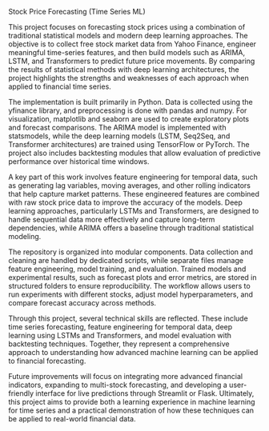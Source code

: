 Stock Price Forecasting (Time Series ML)

This project focuses on forecasting stock prices using a combination of traditional statistical models and modern deep learning approaches. The objective is to collect free stock market data from Yahoo Finance, engineer meaningful time-series features, and then build models such as ARIMA, LSTM, and Transformers to predict future price movements. By comparing the results of statistical methods with deep learning architectures, the project highlights the strengths and weaknesses of each approach when applied to financial time series.

The implementation is built primarily in Python. Data is collected using the yfinance library, and preprocessing is done with pandas and numpy. For visualization, matplotlib and seaborn are used to create exploratory plots and forecast comparisons. The ARIMA model is implemented with statsmodels, while the deep learning models (LSTM, Seq2Seq, and Transformer architectures) are trained using TensorFlow or PyTorch. The project also includes backtesting modules that allow evaluation of predictive performance over historical time windows.

A key part of this work involves feature engineering for temporal data, such as generating lag variables, moving averages, and other rolling indicators that help capture market patterns. These engineered features are combined with raw stock price data to improve the accuracy of the models. Deep learning approaches, particularly LSTMs and Transformers, are designed to handle sequential data more effectively and capture long-term dependencies, while ARIMA offers a baseline through traditional statistical modeling.

The repository is organized into modular components. Data collection and cleaning are handled by dedicated scripts, while separate files manage feature engineering, model training, and evaluation. Trained models and experimental results, such as forecast plots and error metrics, are stored in structured folders to ensure reproducibility. The workflow allows users to run experiments with different stocks, adjust model hyperparameters, and compare forecast accuracy across methods.

Through this project, several technical skills are reflected. These include time series forecasting, feature engineering for temporal data, deep learning using LSTMs and Transformers, and model evaluation with backtesting techniques. Together, they represent a comprehensive approach to understanding how advanced machine learning can be applied to financial forecasting.

Future improvements will focus on integrating more advanced financial indicators, expanding to multi-stock forecasting, and developing a user-friendly interface for live predictions through Streamlit or Flask. Ultimately, this project aims to provide both a learning experience in machine learning for time series and a practical demonstration of how these techniques can be applied to real-world financial data.
